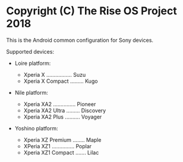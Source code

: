 Copyright (C) The Rise OS Project 2018
=============================================

This is the Android common configuration for Sony devices.

Supported devices:
   - Loire platform:
      - Xperia X ................. Suzu
      - Xperia X Compact ......... Kugo

   - Nile platform:
      - Xperia XA2 ............... Pioneer
      - Xperia XA2 Ultra ......... Discovery
      - Xperia XA2 Plus .......... Voyager

   - Yoshino platform:
      - Xperia XZ Premium ........ Maple
      - XPeria XZ1 ............... Poplar
      - Xperia XZ1 Compact ....... Lilac

